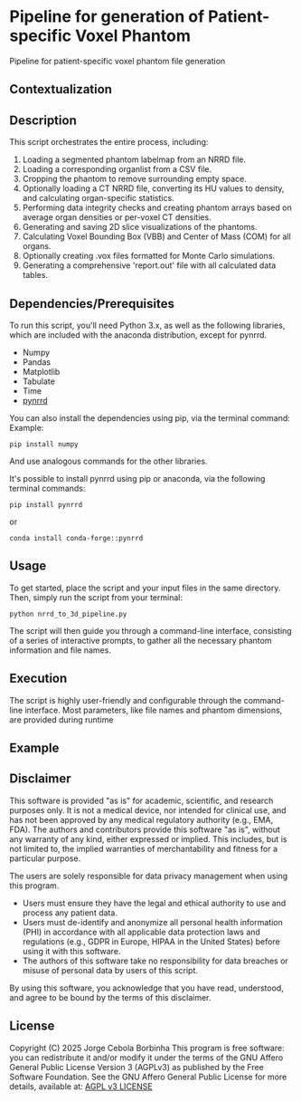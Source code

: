 # Pipeline for generation of Patient-specific Voxel Phantom
Pipeline for patient-specific voxel phantom file generation


## Contextualization


## Description
This script orchestrates the entire process, including:
1. Loading a segmented phantom labelmap from an NRRD file.
2. Loading a corresponding organlist from a CSV file.
3. Cropping the phantom to remove surrounding empty space.
4. Optionally loading a CT NRRD file, converting its HU values to density, and calculating organ-specific statistics.
5. Performing data integrity checks and creating phantom arrays based on average organ densities or per-voxel CT densities.
6. Generating and saving 2D slice visualizations of the phantoms.
7. Calculating Voxel Bounding Box (VBB) and Center of Mass (COM) for all organs.
8. Optionally creating .vox files formatted for Monte Carlo simulations.
9. Generating a comprehensive 'report.out' file with all calculated data tables.

## Dependencies/Prerequisites

To run this script, you'll need Python 3.x, as well as the following libraries, which are included with the anaconda distribution, except for pynrrd.
- Numpy
- Pandas
- Matplotlib
- Tabulate
- Time
- [pynrrd](https://github.com/mhe/pynrrd)

You can also install the dependencies using pip, via the terminal command:
Example:

```
pip install numpy
```

And use analogous commands for the other libraries.

It's possible to install pynrrd using pip or anaconda, via the following terminal commands:

```
pip install pynrrd
```

or 

```
conda install conda-forge::pynrrd
```


## Usage

To get started, place the script and your input files in the same directory. Then, simply run the script from your terminal:

```
python nrrd_to_3d_pipeline.py
```

The script will then guide you through a command-line interface, consisting of a series of interactive prompts, to gather all the necessary phantom information and file names.


## Execution

The script is highly user-friendly and configurable through the command-line interface. Most parameters, like file names and phantom dimensions, are provided during runtime

## Example


## Disclaimer

This software is provided "as is" for academic, scientific, and research purposes only. It is not a medical device, nor intended for clinical use, and has not been approved by any medical regulatory authority (e.g., EMA, FDA). The authors and contributors provide this software "as is", without any warranty of any kind, either expressed or implied. This includes, but is not limited to, the implied warranties of merchantability and fitness for a particular purpose. 

The users are solely responsible for data privacy management when using this program.
- Users must ensure they have the legal and ethical authority to use and process any patient data.
- Users must de-identify and anonymize all personal health information (PHI) in accordance with all applicable data protection laws and regulations (e.g., GDPR in Europe, HIPAA in the United States) before using it with this software.
- The authors of this software take no responsibility for data breaches or misuse of personal data by users of this script.

By using this software, you acknowledge that you have read, understood, and agree to be bound by the terms of this disclaimer.

## License
Copyright (C) 2025 Jorge Cebola Borbinha
This program is free software: you can redistribute it and/or modify it under the terms of the GNU Affero General Public License Version 3 (AGPLv3) as published by the Free Software Foundation.
See the GNU Affero General Public License for more details, available at: [AGPL v3 LICENSE](https://github.com/jorge-borbinha/Patient-specific_voxel_phantom_generation/blob/main/LICENSE.md)


